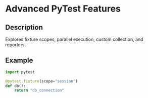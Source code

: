 # Advanced PyTest Features

## Description
Explores fixture scopes, parallel execution, custom collection, and reporters.

## Example
```python
import pytest

@pytest.fixture(scope="session")
def db():
    return "db_connection"
```
